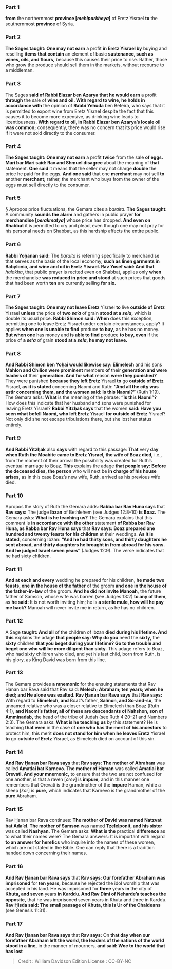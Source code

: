 
### Part 1
<b>from</b> the northernmost <b>province [<i>mehiparkheya</i>]</b> of Eretz Yisrael <b>to</b> the southernmost <b>province</b> of Syria.

### Part 2
<b>The Sages taught: One may not earn</b> a profit <b>in Eretz Yisrael by</b> buying and reselling <b>items that contain</b> an element of basic <b>sustenance, such as wines, oils, and flours,</b> because this causes their price to rise. Rather, those who grow the produce should sell them in the markets, without recourse to a middleman.

### Part 3
The Sages <b>said of Rabbi Elazar ben Azarya that he would earn</b> a profit <b>through</b> the sale of <b>wine and oil. With regard to wine, he holds in accordance with</b> the opinion of <b>Rabbi Yehuda</b> ben Beteira, who says that it is permitted to export wine from Eretz Yisrael despite the fact that this causes it to become more expensive, as drinking wine leads to licentiousness. <b>With regard to oil, in Rabbi Elazar ben Azarya’s locale oil was common;</b> consequently, there was no concern that its price would rise if it were not sold directly to the consumer.

### Part 4
<b>The Sages taught: One may not earn</b> a profit <b>twice</b> from the sale <b>of eggs. Mari bar Mari said: Rav and Shmuel disagree</b> about the meaning of <b>that</b> statement. <b>One said</b> it means that the seller may not charge <b>double</b> the price he paid for the eggs. <b>And one said</b> that one <b>merchant</b> may not sell <b>to</b> another <b>merchant;</b> rather, the merchant who buys from the owner of the eggs must sell directly to the consumer.

### Part 5
§ Apropos price fluctuations, the Gemara cites a <i>baraita</i>. <b>The Sages taught:</b> A community <b>sounds the alarm</b> and gathers in public prayer <b>for merchandise [<i>perakmatya</i>]</b> whose price has dropped. <b>And even on Shabbat</b> it is permitted to cry and plead, even though one may not pray for his personal needs on Shabbat, as this hardship affects the entire public.

### Part 6
<b>Rabbi Yoḥanan said:</b> The <i>baraita</i> is referring specifically to merchandise that serves as the basis of the local economy, <b>such as linen garments in Babylonia, and wine and oil in Eretz Yisrael. Rav Yosef said: And that</b> <i>halakha</i>, that public prayer is recited even on Shabbat, applies only <b>when</b> the merchandise <b>was reduced in price and stood</b> at such prices that goods that had been worth <b>ten</b> are currently selling <b>for six.</b>

### Part 7
<b>The Sages taught: One may not leave Eretz</b> Yisrael <b>to</b> live <b>outside of Eretz</b> Yisrael <b>unless</b> the price of <b>two <i>se’a</i></b> of grain <b>stood at a <i>sela</i>,</b> which is double its usual price. <b>Rabbi Shimon said: When</b> does this exception, permitting one to leave Eretz Yisrael under certain circumstances, apply? It applies <b>when one is unable to find</b> produce <b>to buy,</b> as he has no money. <b>But when one</b> has money and <b>is able to find</b> produce <b>to buy, even</b> if the price of <b>a <i>se’a</i></b> of grain <b>stood at a <i>sela</i>, he may not leave.</b>

### Part 8
<b>And Rabbi Shimon ben Yoḥai would likewise say: Elimelech</b> and his sons <b>Mahlon and Chilion were prominent</b> members <b>of</b> their <b>generation and were leaders of</b> their <b>generation. And for what</b> reason <b>were they punished?</b> They were punished <b>because they left Eretz</b> Yisrael <b>to</b> go <b>outside of Eretz</b> Yisrael, <b>as it is stated</b> concerning Naomi and Ruth: <b>“And all the city was astir concerning them, and the women said: Is this Naomi?”</b> (Ruth 1:19). The Gemara asks: <b>What</b> is the meaning of the phrase: <b>“Is this Naomi”?</b> How does this indicate that her husband and sons were punished for leaving Eretz Yisrael? <b>Rabbi Yitzḥak says</b> that the women <b>said: Have you seen what befell Naomi, who left Eretz</b> Yisrael <b>for outside of Eretz</b> Yisrael? Not only did she not escape tribulations there, but she lost her status entirely.

### Part 9
<b>And Rabbi Yitzḥak</b> also <b>says</b> with regard to this passage: <b>That</b> very <b>day when Ruth the Moabite came to Eretz Yisrael, the wife of Boaz died,</b> i.e., from the moment of their arrival the possibility was created for Ruth’s eventual marriage to Boaz. <b>This</b> explains the adage <b>that people say: Before the deceased dies, the person</b> who will next be <b>in charge of his house arises,</b> as in this case Boaz’s new wife, Ruth, arrived as his previous wife died.

### Part 10
Apropos the story of Ruth the Gemara adds: <b>Rabba bar Rav Huna says</b> that <b>Rav says:</b> The judge <b>Ibzan</b> of Bethlehem (see Judges 12:8–10) <b>is Boaz.</b> The Gemara asks: <b>What is he teaching us?</b> The Gemara explains that this comment is <b>in accordance with the other</b> statement <b>of Rabba bar Rav Huna, as Rabba bar Rav Huna says</b> that <b>Rav says: Boaz prepared one hundred and twenty feasts for his children</b> at their weddings. <b>As it is stated,</b> concerning Ibzan: <b>“And he had thirty sons, and thirty daughters he sent abroad, and thirty daughters he brought in from abroad for his sons. And he judged Israel seven years”</b> (Judges 12:9). The verse indicates that he had sixty children.

### Part 11
<b>And at each and every</b> wedding he prepared for his children, <b>he made two feasts, one in the house of the father</b> of the groom <b>and one in the house of the father-in-law</b> of the groom. <b>And he did not invite Manoah,</b> the future father of Samson, whose wife was barren (see Judges 13:2) <b>to any of them,</b> as <b>he said:</b> It is not worth inviting him; he is <b>a sterile mule, how will he pay me back?</b> Manoah will never invite me in return, as he has no children.

### Part 12
A Sage <b>taught: And all</b> of the children of Ibzan <b>died during his lifetime. And this</b> explains the adage <b>that people say: Why do you</b> need the <b>sixty,</b> the <b>sixty</b> children <b>that you beget during your lifetime? Go to the trouble and beget one who will be more diligent than sixty.</b> This adage refers to Boaz, who had sixty children who died, and yet his last child, born from Ruth, is his glory, as King David was born from this line.

### Part 13
The Gemara provides <b>a mnemonic</b> for the ensuing statements that Rav Ḥanan bar Rava said that Rav said: <b>Melech; Abraham; ten years; when he died; and He alone was exalted. Rav Ḥanan bar Rava says</b> that <b>Rav says:</b> With regard to <b>Elimelech, and</b> Boaz’s father, <b>Salmon, and So-and-so,</b> the unnamed relative who was a closer relative to Elimelech than Boaz (Ruth 4:1), <b>and Naomi’s father, all of these are descendants of Nahshon, son of Amminadab,</b> the head of the tribe of Judah (see Ruth 4:20–21 and Numbers 2:3). The Gemara asks: <b>What is he teaching us</b> by this statement? He is teaching <b>that even</b> in the case of <b>one who has the merit of his ancestors</b> to protect him, this merit <b>does not stand for him when he leaves Eretz</b> Yisrael <b>to</b> go <b>outside of Eretz</b> Yisrael, as Elimelech died on account of this sin.

### Part 14
<b>And Rav Ḥanan bar Rava says</b> that <b>Rav says: The mother of Abraham</b> was called <b>Amatlai bat Karnevo. The mother of Haman</b> was called <b>Amatlai bat Orevati. And your mnemonic,</b> to ensure that the two are not confused for one another, is that a raven [<i>orev</i>] is <b>impure,</b> and in this manner one remembers that Orevati is the grandmother of the <b>impure</b> Haman, while a sheep [<i>kar</i>] is <b>pure,</b> which indicates that Karnevo is the grandmother of the <b>pure</b> Abraham.

### Part 15
Rav Ḥanan bar Rava continues: <b>The mother of David was named Natzvat bat Ada’el. The mother of Samson</b> was named <b>Tzelelponit, and his sister</b> was called <b>Nashyan.</b> The Gemara asks: <b>What is the</b> practical <b>difference</b> as to what their names were? The Gemara answers: It is important with regard <b>to an answer for heretics</b> who inquire into the names of these women, which are not stated in the Bible. One can reply that there is a tradition handed down concerning their names.

### Part 16
<b>And Rav Ḥanan bar Rava says</b> that <b>Rav says: Our forefather Abraham was imprisoned</b> for <b>ten years,</b> because he rejected the idol worship that was accepted in his land. He was imprisoned for <b>three</b> years <b>in</b> the city of <b>Khuta, and seven</b> years <b>in Karddu. And Rav Dimi of Neharde’a teaches the opposite,</b> that he was imprisoned seven years in Khuta and three in Karddu. <b>Rav Ḥisda said: The small passage of Khuta, this is Ur of the Chaldeans</b> (see Genesis 11:31).

### Part 17
<b>And Rav Ḥanan bar Rava says</b> that <b>Rav says:</b> On <b>that day when our forefather Abraham left the world, the leaders of the nations of the world stood in a line,</b> in the manner of mourners, <b>and said: Woe to the world that has lost</b>

>Credit : William Davidson Edition
>License : CC-BY-NC